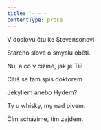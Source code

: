 ```yaml
---
title: '– – – '
contentType: prose
---
```


V doslovu čtu ke Stevensonovi

Starého slova o smyslu oběti.

Nu, a co v cizině, jak je Ti?

Cítíš se tam spíš doktorem

Jekyllem anebo Hydem?

Ty u whisky, my nad pivem.

Čím scházíme, tím zajdem.
